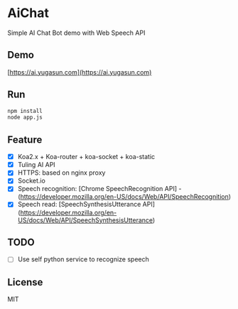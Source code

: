 # AiChat

Simple AI Chat Bot demo with Web Speech API

## Demo

[https://ai.yugasun.com](https://ai.yugasun.com)

## Run

```bash
npm install
node app.js
```

## Feature

- [x] Koa2.x + Koa-router + koa-socket + koa-static  
- [x] Tuling AI API  
- [x] HTTPS: based on nginx proxy  
- [x] Socket.io  
- [x] Speech recognition: [Chrome SpeechRecognition API] - (https://developer.mozilla.org/en-US/docs/Web/API/SpeechRecognition)  
- [x] Speech read: [SpeechSynthesisUtterance API]  (https://developer.mozilla.org/en-US/docs/Web/API/SpeechSynthesisUtterance)  

## TODO

- [ ] Use self python service to recognize speech  

## License

MIT

